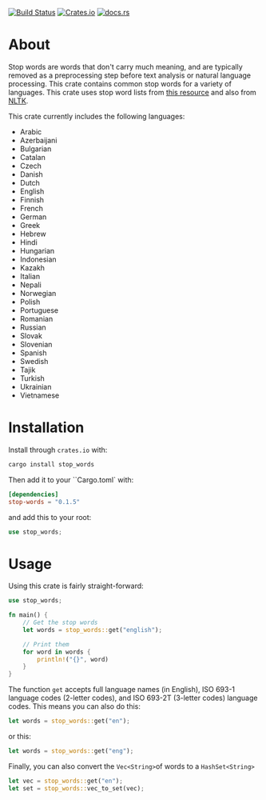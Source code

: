 [![Build Status](https://travis-ci.org/cmccomb/rust-stop-words.svg?branch=master)](https://travis-ci.org/cmccomb/rust-stop-words)
[![Crates.io](https://img.shields.io/crates/v/stop-words.svg)](https://crates.io/crates/stop-words)
[![docs.rs](https://docs.rs/stop-words/badge.svg)](https://docs.rs/stop-words)
# About
Stop words are words that don't carry much meaning, and are typically removed as a preprocessing step before text
analysis or natural language processing. This crate contains common stop words for a variety of languages. This crate uses stop word
lists from [this resource](https://github.com/Alir3z4/stop-words/tree/bd8cc1434faeb3449735ed570a4a392ab5d35291) and also from [NLTK](https://www.nltk.org/).

This crate currently includes the following languages:
- Arabic
- Azerbaijani
- Bulgarian
- Catalan
- Czech
- Danish
- Dutch
- English
- Finnish
- French
- German
- Greek
- Hebrew
- Hindi
- Hungarian
- Indonesian
- Kazakh
- Italian
- Nepali
- Norwegian
- Polish
- Portuguese
- Romanian
- Russian
- Slovak
- Slovenian
- Spanish
- Swedish
- Tajik
- Turkish
- Ukrainian
- Vietnamese

# Installation
Install through ``crates.io`` with:
```bash
cargo install stop_words
```

Then add it to your ``Cargo.toml` with:
```toml
[dependencies]
stop-words = "0.1.5"
```
and add this to your root:
```rust
use stop_words;
```

# Usage
Using this crate is fairly straight-forward: 
```rust
use stop_words;

fn main() {
    // Get the stop words
    let words = stop_words::get("english");

    // Print them
    for word in words {
        println!("{}", word)
    }
}
```
The function ``get`` accepts full language names (in English), ISO 693-1 language codes (2-letter codes), and ISO 693-2T (3-letter codes) language codes. This means you can also do this:
```rust
let words = stop_words::get("en");
```
or this:
```rust
let words = stop_words::get("eng");
```
Finally, you can also convert the ``Vec<String>``of words to a ``HashSet<String>``
```rust
let vec = stop_words::get("en");
let set = stop_words::vec_to_set(vec);
```
